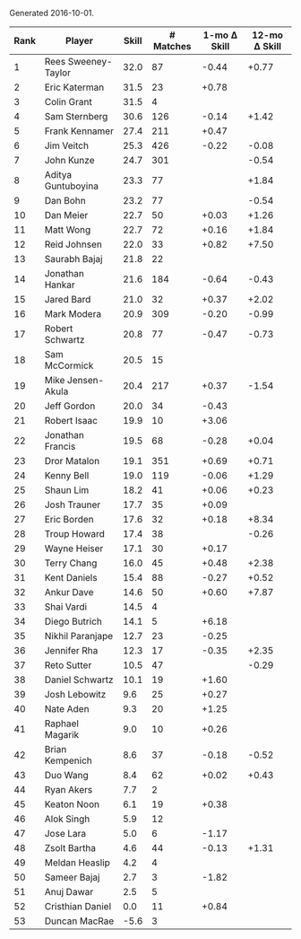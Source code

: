 Generated 2016-10-01.

| Rank | Player              | Skill | # Matches | 1-mo Δ Skill | 12-mo Δ Skill |
|------|---------------------|-------|-----------|--------------|---------------|
|    1 | Rees Sweeney-Taylor |  32.0 |        87 |        -0.44 |         +0.77 |
|    2 | Eric Katerman       |  31.5 |        23 |        +0.78 |               |
|    3 | Colin Grant         |  31.5 |         4 |              |               |
|    4 | Sam Sternberg       |  30.6 |       126 |        -0.14 |         +1.42 |
|    5 | Frank Kennamer      |  27.4 |       211 |        +0.47 |               |
|    6 | Jim Veitch          |  25.3 |       426 |        -0.22 |         -0.08 |
|    7 | John Kunze          |  24.7 |       301 |              |         -0.54 |
|    8 | Aditya Guntuboyina  |  23.3 |        77 |              |         +1.84 |
|    9 | Dan Bohn            |  23.2 |        77 |              |         -0.54 |
|   10 | Dan Meier           |  22.7 |        50 |        +0.03 |         +1.26 |
|   11 | Matt Wong           |  22.7 |        72 |        +0.16 |         +1.84 |
|   12 | Reid Johnsen        |  22.0 |        33 |        +0.82 |         +7.50 |
|   13 | Saurabh Bajaj       |  21.8 |        22 |              |               |
|   14 | Jonathan Hankar     |  21.6 |       184 |        -0.64 |         -0.43 |
|   15 | Jared Bard          |  21.0 |        32 |        +0.37 |         +2.02 |
|   16 | Mark Modera         |  20.9 |       309 |        -0.20 |         -0.99 |
|   17 | Robert Schwartz     |  20.8 |        77 |        -0.47 |         -0.73 |
|   18 | Sam McCormick       |  20.5 |        15 |              |               |
|   19 | Mike Jensen-Akula   |  20.4 |       217 |        +0.37 |         -1.54 |
|   20 | Jeff Gordon         |  20.0 |        34 |        -0.43 |               |
|   21 | Robert Isaac        |  19.9 |        10 |        +3.06 |               |
|   22 | Jonathan Francis    |  19.5 |        68 |        -0.28 |         +0.04 |
|   23 | Dror Matalon        |  19.1 |       351 |        +0.69 |         +0.71 |
|   24 | Kenny Bell          |  19.0 |       119 |        -0.06 |         +1.29 |
|   25 | Shaun Lim           |  18.2 |        41 |        +0.06 |         +0.23 |
|   26 | Josh Trauner        |  17.7 |        35 |        +0.09 |               |
|   27 | Eric Borden         |  17.6 |        32 |        +0.18 |         +8.34 |
|   28 | Troup Howard        |  17.4 |        38 |              |         -0.26 |
|   29 | Wayne Heiser        |  17.1 |        30 |        +0.17 |               |
|   30 | Terry Chang         |  16.0 |        45 |        +0.48 |         +2.38 |
|   31 | Kent Daniels        |  15.4 |        88 |        -0.27 |         +0.52 |
|   32 | Ankur Dave          |  14.6 |        50 |        +0.60 |         +7.87 |
|   33 | Shai Vardi          |  14.5 |         4 |              |               |
|   34 | Diego Butrich       |  14.1 |         5 |        +6.18 |               |
|   35 | Nikhil Paranjape    |  12.7 |        23 |        -0.25 |               |
|   36 | Jennifer Rha        |  12.3 |        17 |        -0.35 |         +2.35 |
|   37 | Reto Sutter         |  10.5 |        47 |              |         -0.29 |
|   38 | Daniel Schwartz     |  10.1 |        19 |        +1.60 |               |
|   39 | Josh Lebowitz       |   9.6 |        25 |        +0.27 |               |
|   40 | Nate Aden           |   9.3 |        20 |        +1.25 |               |
|   41 | Raphael Magarik     |   9.0 |        10 |        +0.26 |               |
|   42 | Brian Kempenich     |   8.6 |        37 |        -0.18 |         -0.52 |
|   43 | Duo Wang            |   8.4 |        62 |        +0.02 |         +0.43 |
|   44 | Ryan Akers          |   7.7 |         2 |              |               |
|   45 | Keaton Noon         |   6.1 |        19 |        +0.38 |               |
|   46 | Alok Singh          |   5.9 |        12 |              |               |
|   47 | Jose Lara           |   5.0 |         6 |        -1.17 |               |
|   48 | Zsolt Bartha        |   4.6 |        44 |        -0.13 |         +1.31 |
|   49 | Meldan Heaslip      |   4.2 |         4 |              |               |
|   50 | Sameer Bajaj        |   2.7 |         3 |        -1.82 |               |
|   51 | Anuj Dawar          |   2.5 |         5 |              |               |
|   52 | Cristhian Daniel    |   0.0 |        11 |        +0.84 |               |
|   53 | Duncan MacRae       |  -5.6 |         3 |              |               |